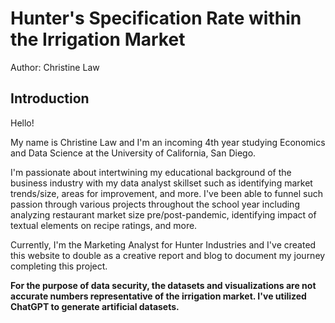 # Hunter's Specification Rate within the Irrigation Market

Author: Christine Law

## Introduction

Hello! 

My name is Christine Law and I'm an incoming 4th year studying Economics and Data Science at the University of California, San Diego. ​

I'm passionate about intertwining my educational background of the business industry with my data analyst skillset such as identifying market trends/size, areas for improvement, and more. I've been able to funnel such passion through various projects throughout the school year including analyzing restaurant market size pre/post-pandemic, identifying impact of textual elements on recipe ratings, and more. 

Currently, I'm the Marketing Analyst for Hunter Industries and I've created this website to double as a creative report and blog to document my journey completing this project.

**For the purpose of data security, the datasets and visualizations are not accurate numbers representative of the irrigation market. I've utilized ChatGPT to generate artificial datasets.**

